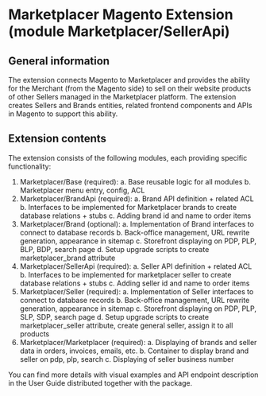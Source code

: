 # Marketplacer Magento Extension (module Marketplacer/SellerApi)

## General information

The extension connects Magento to Marketplacer and provides the ability for the Merchant (from the Magento side) to
sell on their website products of other Sellers managed in the Marketplacer platform.
The extension creates Sellers and Brands entities, related frontend components and APIs in Magento to support this
ability.


## Extension contents

The extension consists of the following modules, each providing specific functionality:
1. Marketplacer/Base (required):
   a. Base reusable logic for all modules
   b. Marketplacer menu entry, config, ACL
2. Marketplacer/BrandApi (required):
   a. Brand API definition + related ACL
   b. Interfaces to be implemented for Marketplacer brands to create database relations + stubs
   c. Adding brand id and name to order items
3. Marketplacer/Brand (optional):
   a. Implementation of Brand interfaces to connect to database records
   b. Back-office management, URL rewrite generation, appearance in sitemap
   c. Storefront displaying on PDP, PLP, BLP, BDP, search page
   d. Setup upgrade scripts to create marketplacer_brand attribute
4. Marketplacer/SellerApi (required):
   a. Seller API definition + related ACL
   b. Interfaces to be implemented for marketplacer seller to create database relations + stubs
   c. Adding seller id and name to order items
5. Marketplacer/Seller (required):
   a. Implementation of Seller interfaces to connect to database records
   b. Back-office management, URL rewrite generation, appearance in sitemap
   c. Storefront displaying on PDP, PLP, SLP, SDP, search page
   d. Setup upgrade scripts to create marketplacer_seller attribute, create general seller, assign it to all
   products
6. Marketplacer/Marketplacer (required):
   a. Displaying of brands and seller data in orders, invoices, emails, etc.
   b. Container to display brand and seller on pdp, plp, search
   c. Displaying of seller business number

You can find more details with visual examples and API endpoint description in the User Guide distributed together with the package. 
